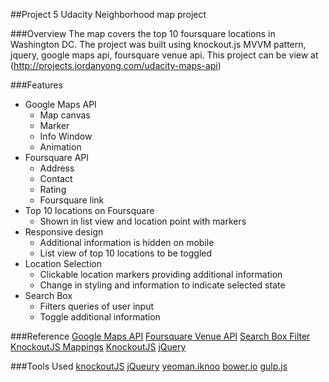 ##Project 5
Udacity Neighborhood map project

###Overview
The map covers the top 10 foursquare locations in Washington DC.
The project was built using knockout.js MVVM pattern, jquery, google maps api, foursquare venue api.
This project can be view at (http://projects.jordanyong.com/udacity-maps-api)

###Features
- Google Maps API
	- Map canvas
	- Marker
	- Info Window
	- Animation
- Foursquare API
	- Address
	- Contact
	- Rating
	- Foursquare link
- Top 10 locations on Foursquare
	- Shown in list view and location point with markers
- Responsive design
	- Additional information is hidden on mobile
	- List view of top 10 locations to be toggled
- Location Selection
	- Clickable location markers providing additional information
	- Change in styling and information to indicate selected state
- Search Box
	- Filters queries of user input
	- Toggle additional information



###Reference
[Google Maps API](https://developers.google.com/maps/documentation/javascript/tutorial)
[Foursquare Venue API](https://developer.foursquare.com/overview/venues.html)
[Search Box Filter](http://www.knockmeout.net/2011/04/utility-functions-in-knockoutjs.html)
[KnockoutJS Mappings](http://marcofranssen.nl/knockout-js-mappings/)
[KnockoutJS](http://knockoutjs.com/documentation/introduction.html)
[jQuery](http://api.jquery.com/)


###Tools Used
[knockoutJS](http://knockoutjs.com/)
[jQueury](http://jquery.com/)
[yeoman.iknoo](http://yeoman.io/)
[bower.io](http://bower.io/)
[gulp.js](http://gulpjs.com/)